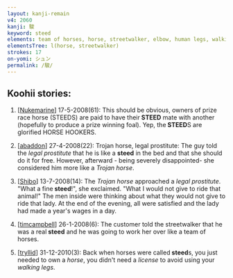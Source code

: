 ```yaml
---
layout: kanji-remain
v4: 2060
kanji: 駿
keyword: steed
elements: team of horses, horse, streetwalker, elbow, human legs, walking legs
elementsTree: l(horse, streetwalker)
strokes: 17
on-yomi: シュン
permalink: /駿/
---
```


## Koohii stories: 

1) [<a href="http://kanji.koohii.com/profile/Nukemarine">Nukemarine</a>] 17-5-2008(61): This should be obvious, owners of prize race horse (STEEDS) are paid to have their<strong> STEED</strong> mate with another (hopefully to produce a prize winning foal). Yep, the<strong> STEED</strong>S are glorified HORSE HOOKERS.

2) [<a href="http://kanji.koohii.com/profile/abaddon">abaddon</a>] 27-4-2008(22): Trojan horse, legal prostitute: The guy told the <em>legal prostitute</em> that he is like a <strong>steed</strong> in the bed and that she should do it for free. However, afterward - being severely disappointed- she considered him more like a <em>Trojan horse</em>.

3) [<a href="http://kanji.koohii.com/profile/Shibo">Shibo</a>] 13-7-2008(14): The <em>Trojan horse</em> approached a <em>legal prostitute</em>. &quot;What a fine<strong> steed</strong>!&quot;, she exclaimed. &quot;What I would not give to ride that animal!&quot; The men inside were thinking about what they would not give to ride that lady. At the end of the evening, all were satisfied and the lady had made a year&#039;s wages in a day.

4) [<a href="http://kanji.koohii.com/profile/timcampbell">timcampbell</a>] 26-1-2008(6): The customer told the streetwalker that he was a real<strong> steed</strong> and he was going to work her over like a team of horses.

5) [<a href="http://kanji.koohii.com/profile/tryllid">tryllid</a>] 31-12-2010(3): Back when horses were called<strong> steed</strong>s, you just needed to own a <em>horse</em>, you didn&#039;t need a <em>license</em> to avoid using your <em>walking legs</em>.

